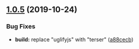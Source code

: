 ## [1.0.5](https://github.com/cycjimmy/canvas-snow/compare/v1.0.4...v1.0.5) (2019-10-24)


### Bug Fixes

* **build:** replace "uglifyjs" with "terser" ([a88cecb](https://github.com/cycjimmy/canvas-snow/commit/a88cecb86dbaafca12458c5d8053477ae960cc54))
